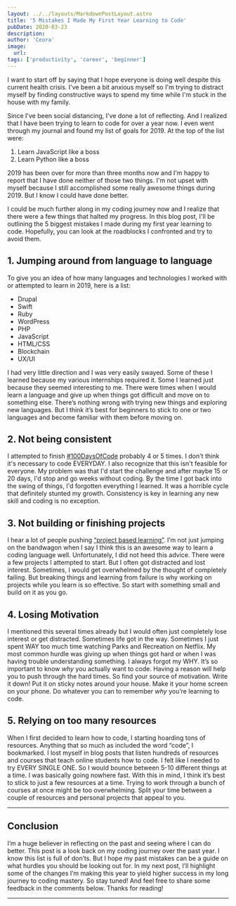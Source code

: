 ```yaml
---
layout: ../../layouts/MarkdownPostLayout.astro
title: '5 Mistakes I Made My First Year Learning to Code'
pubDate: 2020-03-23
description: 
author: 'Ceora'
image: 
  url:
tags: ['productivity', 'career', 'beginner']
---
```

I want to start off by saying that I hope everyone is doing well despite this current health crisis. I've been a bit anxious myself  so I'm trying to  distract myself by finding constructive ways to spend my time while I'm stuck in the house with my family.

Since I've been social distancing, I've done a lot of reflecting. And I realized that I have been trying to learn to code for over a year now. I even went through my journal and found my list of goals for 2019. At the top of the list were:

1. Learn JavaScript like a boss
2. Learn Python like a boss

2019 has been over for more than three months now and I'm happy to report that I have done neither of those two things. I'm not upset with myself because I still accomplished some really awesome things during 2019. But I know I could have done better. 

I could be much further along in my coding journey now and I realize that there were a few things that halted my progress. In this blog post, I'll be outlining the 5 biggest mistakes I made during my first year learning to code. Hopefully, you can look at the roadblocks I confronted and try to avoid them. 

## **1. Jumping around from language to language**
To give you an idea of how many languages and technologies I worked with or attempted to learn in 2019, here is a list:
- Drupal
- Swift
- Ruby
- WordPress
- PHP
- JavaScript 
- HTML/CSS
- Blockchain 
- UX/UI

I had very little direction and I was very easily swayed. Some of these I learned because my various internships required it. Some I learned just because they seemed interesting to me. There were times when I would learn a language and give up when things got difficult and move on to something else. There’s nothing wrong with trying new things and exploring new languages. But I think it’s best for beginners to stick to one or two languages and become familiar with them before moving on. 

## **2. Not being consistent**
I attempted to finish [#100DaysOfCode]( https://www.100daysofcode.com/) probably 4 or 5 times. I don't think it's necessary to code EVERYDAY. I also recognize that this isn't feasible for everyone. My problem was that I'd start the challenge and after maybe 15 or 20 days, I'd stop and go weeks without coding. By the time I got back into the swing of things, I'd forgotten everything I learned. It was a horrible cycle that definitely stunted my growth. Consistency is key in learning any new skill and coding is no exception.

## **3. Not building or finishing projects**
I hear a lot of people pushing [“project based learning”](https://www.definedstem.com/blog/what-is-project-based-learning/). I’m not just jumping on the bandwagon when I say I think this is an awesome way to learn a coding language well.  Unfortunately, I did not heed this advice. There were a few projects I attempted to start. But I often got distracted and lost interest. Sometimes, I would get overwhelmed by the thought of completely failing.  But breaking things and learning from failure is why working on projects while you learn is so effective. So start with something small and build on it as you go.  

## **4. Losing Motivation**
I mentioned this several times already but I would often just completely lose interest or get distracted. Sometimes life got in the way. Sometimes I just spent WAY too much time watching Parks and Recreation on Netflix.  My most common hurdle was giving up when things got hard or when I was having trouble understanding something. I always forgot my WHY. It’s so important to know *why* you actually want to code. Having a reason will help you to push through the hard times.  So find your source of motivation. Write it down! Put it on sticky notes around your house. Make it your home screen on your phone.  Do whatever you can to remember *why*  you’re learning to code. 
 
## **5. Relying on too many resources**
When I first decided to learn how to code, I starting hoarding tons of resources. Anything that so much as included the word “code”, I bookmarked. I lost myself in blog posts that listen hundreds of resources and courses that teach online students how to code. I felt like I needed to try EVERY SINGLE ONE. So I would bounce between 5-10 different things at a time. I was basically going nowhere fast. With this in mind, I think it’s best to stick to just a few resources at a time. Trying to work through a bunch of courses at once might be too overwhelming.  Split your time between a couple of resources and personal projects that appeal to you. 

_______________

## **Conclusion** 
I’m a huge believer in reflecting on the past and seeing where I can do better. This post is a look back on my coding journey over the past year.  I know this list is full of don’ts. But I hope my past mistakes can be a guide on what hurdles you should be looking out for. In my next post, I’ll highlight some of the changes I’m making this year to yield higher success in my long journey to coding mastery. So stay tuned! And feel free to share some feedback in the comments below. Thanks for reading!
___